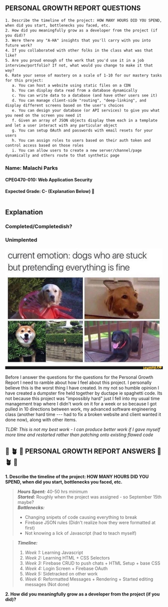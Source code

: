## PERSONAL GROWTH REPORT QUESTIONS ##
    1. Describe the timeline of the project: HOW MANY HOURS DID YOU SPEND, when did you start, bottlenecks you faced, etc.
    2. How did you meaningfully grow as a developer from the project (if you did)?
    3. Were there any "A-HA" insights that you'll carry with you into future work?
    4. If you collaborated with other folks in the class what was that like?
    5. Are you proud enough of the work that you'd use it in a job interview/portfolio? If not, what would you change to make it that way?
    6. Rate your sense of mastery on a scale of 1-10 for our mastery tasks for this project:
       a. You can host a website using static files on a CDN
       b. You can display data read from a database dynamically
       c. You can write data to a database (and have other users see it)
       d. You can manage client-side "routing", "deep-linking", and display different screens based on the user's choices
       e. You can design your database (or API services) to give you what you need on the screen you need it
       f. Given an array of JSON objects display them each in a template and let a user interact with any particular object
       g. You can setup OAuth and passwords with email resets for your users
       h. You can assign roles to users based on their auth token and control access based on those roles
       i. You can allow users to create a new server/channel/page dynamically and others route to that synthetic page


### Name: Malachi Parks ###
#### CPEG470-010: Web Application Security ####
#### Expected Grade: C- (Explanation Below) :face_with_head_bandage: </br> </br> ####

## Explanation ##

### Completed/Completedish? ###
### Unimplented ###

![How I feel after this project](images/CurrentEmotions_Ifunny.jpg)

Before I answer the questions for the questions for the Personal Growth Report I need to ramble about how I feel about this project. I personally believe this is the worst thing I have created. In my not so humble opinion I have created a dumpster fire held together by ductape ie spaghetti code. Its not because this project was "impossibly hard" just I fell into my usual time management trap where I didn't work on it for a week or so because I got pulled in 10 directions between work, my advanced software engineering class (another hard time --- had to fix a broken website and client wanted it done now), along with other items.  

*TLDR: This is not my best work - I can produce better work if I gave myself more time and restarted rather than patching onto existing flawed code*

## :seedling: :potted_plant: :evergreen_tree: PERSONAL GROWTH REPORT ANSWERS :evergreen_tree:  :potted_plant: :seedling: ##

**1. Describe the timeline of the project: HOW MANY HOURS DID YOU SPEND, when did you start, bottlenecks you faced, etc.**

> *__Hours Spent:__* 40-50 hrs minimum </br>
> *__Started:__* Roughly when the project was assigned - so September 15th maybe? </br>
> *__Bottlenecks:__*
>   * Changing snipets of code causing everything to break
>   * Firebase JSON rules (Didn't realize how they were formatted at first)
>   * Not knowing a lick of Javascript (had to teach myself) </br>

> *__Timeline:__*
>   1. *Week 1:* Learning Javascript
>   2. *Week 2:* Learning HTML + CSS Selectors
>   3. *Week 3:* Firebase CRUD to push chats + HTML Setup + base CSS
>   4. *Week 4:* Login Screen + Firebase OAuth
>   5. *Week 5:* Sidetracked on other work
>   6. *Week 6:* Reformatted Messages + Rendering + Started editing messages (Not done)

**2. How did you meaningfully grow as a developer from the project (if you did)?**